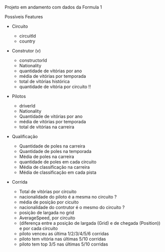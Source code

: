 Projeto em andamento com dados da Formula 1

Possíveis Features 
*  Circuito
    - circuitId
    - country

*  Construtor (v)
    - constructorId
    - Nationality
    - quantidade de vitórias por ano
    - média de vitórias por temporada
    - total de vitórias histórica
    - quantidade de vitória por circuito !!

*  Pilotos
    - driverId
    - Nationality
    - Quantidade de vitórias por ano
    - média de vitórias por temporada
    - total de vitórias na carreira 

*  Qualificação
    - Quantidade de poles na carreira
    - Quantidade de poles na temporada
    - Média de poles na carreira
    - quantidade de poles em cada circuito
    - Média de classificação na carreira
    - Média de classificação em cada pista

*  Corrida
    - Total de vitórias por circuito
    - nacionalidade do piloto é a mesma no circuito ?
    - média de posição por cicuito
    - nacionalidade do contrutor é o mesmo do circuito ?
    - posição de largada no grid
    - AverageSpeed, por circuito
    - (diferença entre a posição de largada (Grid) e de chegada (Position)) e por cada circuito
    - piloto venceu as última 1/2/3/4/5/6 corridas 
    - piloto tem vitória nas últimas 5/10 corridas 
    - piloto tem top 3/5 nas últimas 5/10 corridas